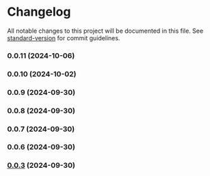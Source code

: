 # Changelog

All notable changes to this project will be documented in this file. See [standard-version](https://github.com/conventional-changelog/standard-version) for commit guidelines.

### 0.0.11 (2024-10-06)

### 0.0.10 (2024-10-02)

### 0.0.9 (2024-09-30)

### 0.0.8 (2024-09-30)

### 0.0.7 (2024-09-30)

### 0.0.6 (2024-09-30)

### [0.0.3](https://github.com/mavrojs/mavro/compare/v0.0.3-alpha.1...v0.0.3) (2024-09-30)